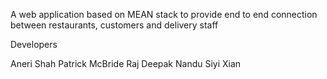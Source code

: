 A web application based on MEAN stack to provide end to end connection between restaurants, customers and delivery staff

Developers

Aneri Shah
Patrick McBride
Raj Deepak Nandu
Siyi Xian
